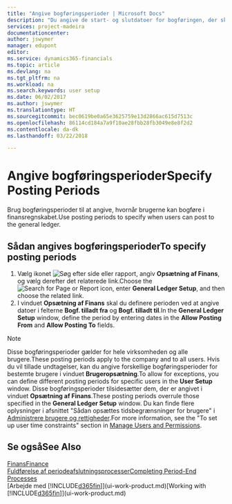 ```yaml
---
title: "Angive bogføringsperioder | Microsoft Docs"
description: "Du angive de start- og slutdatoer for bogføringen, der skal konfigureres, når brugere kan bogføre i finansregnskabet."
services: project-madeira
documentationcenter: 
author: jswymer
manager: edupont
editor: 
ms.service: dynamics365-financials
ms.topic: article
ms.devlang: na
ms.tgt_pltfrm: na
ms.workload: na
ms.search.keywords: user setup
ms.date: 06/02/2017
ms.author: jswymer
ms.translationtype: HT
ms.sourcegitcommit: bec0619be0a65e3625759e13d2866ac615d7513c
ms.openlocfilehash: 86114cd184a7a9f10ae28fbb28fb3049e8e8f2d2
ms.contentlocale: da-dk
ms.lasthandoff: 03/22/2018

---
```

# <a name="specify-posting-periods"></a><span data-ttu-id="1a44d-103">Angive bogføringsperioder</span><span class="sxs-lookup"><span data-stu-id="1a44d-103">Specify Posting Periods</span></span>
<span data-ttu-id="1a44d-104">Brug bogføringsperioder til at angive, hvornår brugerne kan bogføre i finansregnskabet.</span><span class="sxs-lookup"><span data-stu-id="1a44d-104">Use posting periods to specify when users can post to the general ledger.</span></span>  

## <a name="to-specify-posting-periods"></a><span data-ttu-id="1a44d-105">Sådan angives bogføringsperioder</span><span class="sxs-lookup"><span data-stu-id="1a44d-105">To specify posting periods</span></span>
1. <span data-ttu-id="1a44d-106">Vælg ikonet ![Søg efter side eller rapport](media/ui-search/search_small.png "Ikonet Søg efter side eller rapport"), angiv **Opsætning af Finans**, og vælg derefter det relaterede link.</span><span class="sxs-lookup"><span data-stu-id="1a44d-106">Choose the ![Search for Page or Report](media/ui-search/search_small.png "Search for Page or Report icon") icon, enter **General Ledger Setup**, and then choose the related link.</span></span>  
2. <span data-ttu-id="1a44d-107">I vinduet **Opsætning af Finans** skal du definere perioden ved at angive datoer i felterne **Bogf. tilladt fra** og **Bogf. tilladt til**.</span><span class="sxs-lookup"><span data-stu-id="1a44d-107">In the **General Ledger Setup** window, define the period by entering dates in the **Allow Posting From** and **Allow Posting To** fields.</span></span>  

> [!NOTE]  
>   <span data-ttu-id="1a44d-108">Disse bogføringsperioder gælder for hele virksomheden og alle brugere.</span><span class="sxs-lookup"><span data-stu-id="1a44d-108">These posting periods apply to the company and to all users.</span></span> <span data-ttu-id="1a44d-109">Hvis du vil tillade undtagelser, kan du angive forskellige bogføringsperioder for bestemte brugere i vinduet **Brugeropsætning**.</span><span class="sxs-lookup"><span data-stu-id="1a44d-109">To allow for exceptions, you can define different posting periods for specific users in the **User Setup** window.</span></span> <span data-ttu-id="1a44d-110">Disse bogføringsperioder tilsidesætter dem, der er angivet i vinduet **Opsætning af Finans**.</span><span class="sxs-lookup"><span data-stu-id="1a44d-110">These posting periods overrule those specified in the **General Ledger Setup** window.</span></span> <span data-ttu-id="1a44d-111">Du kan finde flere oplysninger i afsnittet "Sådan opsættes tidsbegrænsninger for brugere" i [Administrere brugere og rettigheder](ui-how-users-permissions.md).</span><span class="sxs-lookup"><span data-stu-id="1a44d-111">For more information, see the "To set up user time constraints" section in [Manage Users and Permissions](ui-how-users-permissions.md).</span></span>

## <a name="see-also"></a><span data-ttu-id="1a44d-112">Se også</span><span class="sxs-lookup"><span data-stu-id="1a44d-112">See Also</span></span>
[<span data-ttu-id="1a44d-113">Finans</span><span class="sxs-lookup"><span data-stu-id="1a44d-113">Finance</span></span>](finance.md)  
[<span data-ttu-id="1a44d-114">Fuldførelse af periodeafslutningsprocesser</span><span class="sxs-lookup"><span data-stu-id="1a44d-114">Completing Period-End Processes</span></span>](year-how-complete-period-end-processes.md)  
<span data-ttu-id="1a44d-115">[Arbejde med [!INCLUDE[d365fin](includes/d365fin_md.md)]](ui-work-product.md)</span><span class="sxs-lookup"><span data-stu-id="1a44d-115">[Working with [!INCLUDE[d365fin](includes/d365fin_md.md)]](ui-work-product.md)</span></span>

